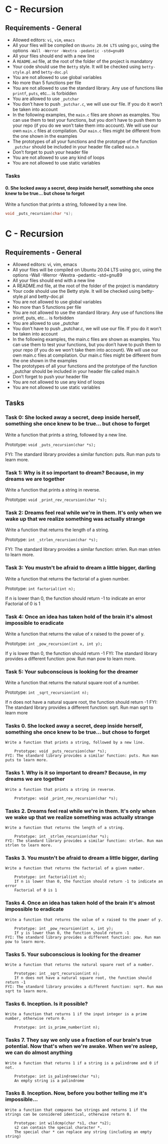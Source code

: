 # C - Recursion

## Requirements - General

- Allowed editors: `vi`, `vim`, `emacs`
- All your files will be compiled on `Ubuntu 20.04 LTS` using `gcc`, using the options `-Wall -Werror -Wextra -pedantic -std=gnu89`
- All your files should end with a new line
- A `README.md` file, at the root of the folder of the project is mandatory
- Your code should use the `Betty` style. It will be checked using `betty-style.pl` and `betty-doc.pl`
- You are not allowed to use global variables
- No more than 5 functions per file
- You are not allowed to use the standard library. Any use of functions like `printf`, `puts`, etc… is forbidden
- You are allowed to use `_putchar`
- You don’t have to push `_putchar.c`, we will use our file. If you do it won’t be taken into account
- In the following examples, the `main.c` files are shown as examples. You can use them to test your functions, but you don’t have to push them to your repo (if you do we won’t take them into account). We will use our own `main.c` files at compilation. Our `main.c` files might be different from the one shown in the examples
- The prototypes of all your functions and the prototype of the function `_putchar` should be included in your header file called `main.h`
- Don’t forget to push your header file
- You are not allowed to use any kind of loops
- You are not allowed to use static variables

### Tasks

#### 0. She locked away a secret, deep inside herself, something she once knew to be true... but chose to forget

Write a function that prints a string, followed by a new line.

```C
void _puts_recursion(char *s);
```

# C - Recursion

## Requirements - General

- Allowed editors: vi, vim, emacs
- All your files will be compiled on Ubuntu 20.04 LTS using gcc, using the options -Wall -Werror -Wextra -pedantic -std=gnu89
- All your files should end with a new line
- A README.md file, at the root of the folder of the project is mandatory
- Your code should use the Betty style. It will be checked using betty-style.pl and betty-doc.pl
- You are not allowed to use global variables
- No more than 5 functions per file
- You are not allowed to use the standard library. Any use of functions like printf, puts, etc… is forbidden
- You are allowed to use _putchar
- You don’t have to push _putchar.c, we will use our file. If you do it won’t be taken into account
- In the following examples, the main.c files are shown as examples. You can use them to test your functions, but you don’t have to push them to your repo (if you do we won’t take them into account). We will use our own main.c files at compilation. Our main.c files might be different from the one shown in the examples
- The prototypes of all your functions and the prototype of the function _putchar should be included in your header file called main.h
- Don’t forget to push your header file
- You are not allowed to use any kind of loops
- You are not allowed to use static variables

## Tasks

### Task 0: She locked away a secret, deep inside herself, something she once knew to be true... but chose to forget

Write a function that prints a string, followed by a new line.

Prototype: `void _puts_recursion(char *s);`

FYI: The standard library provides a similar function: puts. Run man puts to learn more.

### Task 1: Why is it so important to dream? Because, in my dreams we are together

Write a function that prints a string in reverse.

Prototype: `void _print_rev_recursion(char *s);`

### Task 2: Dreams feel real while we're in them. It's only when we wake up that we realize something was actually strange

Write a function that returns the length of a string.

Prototype: `int _strlen_recursion(char *s);`

FYI: The standard library provides a similar function: strlen. Run man strlen to learn more.

### Task 3: You mustn't be afraid to dream a little bigger, darling

Write a function that returns the factorial of a given number.

Prototype: `int factorial(int n);`

If n is lower than 0, the function should return -1 to indicate an error
Factorial of 0 is 1

### Task 4: Once an idea has taken hold of the brain it's almost impossible to eradicate

Write a function that returns the value of x raised to the power of y.

Prototype: `int _pow_recursion(int x, int y);`

If y is lower than 0, the function should return -1
FYI: The standard library provides a different function: pow. Run man pow to learn more.

### Task 5: Your subconscious is looking for the dreamer

Write a function that returns the natural square root of a number.

Prototype: `int _sqrt_recursion(int n);`

If n does not have a natural square root, the function should return -1
FYI: The standard library provides a different function: sqrt. Run man sqrt to learn more


### Tasks 0. She locked away a secret, deep inside herself, something she once knew to be true... but chose to forget

	Write a function that prints a string, followed by a new line.

		Prototype: void _puts_recursion(char *s);
	FYI: The standard library provides a similar function: puts. Run man puts to learn more.

### Tasks 1. Why is it so important to dream? Because, in my dreams we are together

	Write a function that prints a string in reverse.

		Prototype: void _print_rev_recursion(char *s);

### Tasks 2. Dreams feel real while we're in them. It's only when we wake up that we realize something was actually strange

	Write a function that returns the length of a string.

		Prototype: int _strlen_recursion(char *s);
	FYI: The standard library provides a similar function: strlen. Run man strlen to learn more.

### Tasks 3. You mustn't be afraid to dream a little bigger, darling

	Write a function that returns the factorial of a given number.

		Prototype: int factorial(int n);
		If n is lower than 0, the function should return -1 to indicate an error
		Factorial of 0 is 1

### Tasks 4. Once an idea has taken hold of the brain it's almost impossible to eradicate

	Write a function that returns the value of x raised to the power of y.

		Prototype: int _pow_recursion(int x, int y);
		If y is lower than 0, the function should return -1
	FYI: The standard library provides a different function: pow. Run man pow to learn more.

### Tasks 5. Your subconscious is looking for the dreamer

	Write a function that returns the natural square root of a number.

		Prototype: int _sqrt_recursion(int n);
		If n does not have a natural square root, the function should return -1
	FYI: The standard library provides a different function: sqrt. Run man sqrt to learn more.

### Tasks 6. Inception. Is it possible?

	Write a function that returns 1 if the input integer is a prime number, otherwise return 0.

		Prototype: int is_prime_number(int n);

### Tasks 7. They say we only use a fraction of our brain's true potential. Now that's when we're awake. When we're asleep, we can do almost anything

	Write a function that returns 1 if a string is a palindrome and 0 if not.

		Prototype: int is_palindrome(char *s);
		An empty string is a palindrome

### Tasks 8. Inception. Now, before you bother telling me it's impossible...

	Write a function that compares two strings and returns 1 if the strings can be considered identical, otherwise return 0.

		Prototype: int wildcmp(char *s1, char *s2);
		s2 can contain the special character *.
		The special char * can replace any string (including an empty string)

